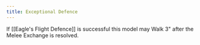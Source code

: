 ```yaml
---
title: Exceptional Defence
---
```

If [[Eagle's Flight Defence]] is successful this model may Walk 3" after the Melee Exchange is resolved.